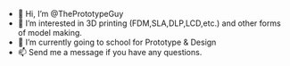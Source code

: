 - 👋 Hi, I’m @ThePrototypeGuy
- 👀 I’m interested in 3D printing (FDM,SLA,DLP,LCD,etc.) and other forms of model making.
- 🌱 I’m currently going to school for Prototype & Design
- 📫 Send me a message if you have any questions.

<!---
ThePrototypeGuy/ThePrototypeGuy is a ✨ special ✨ repository because its `README.md` (this file) appears on your GitHub profile.
You can click the Preview link to take a look at your changes.
--->
